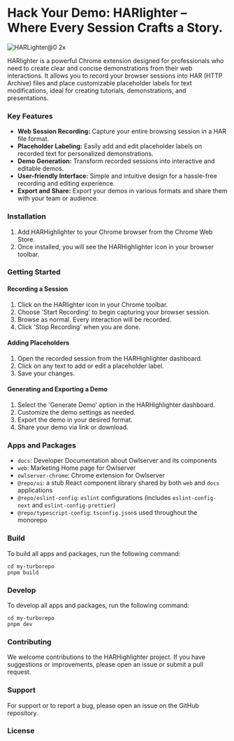 # Hack Your Demo: HARlighter – Where Every Session Crafts a Story.

![HARLighter@0 2x](https://github.com/Mocksi/HARlighter/assets/63699/e77e0307-75d8-4d4b-8879-5d97e07673c2)

HARlighter is a powerful Chrome extension designed for professionals who need to create clear and concise demonstrations from their web interactions. It allows you to record your browser sessions into HAR (HTTP Archive) files and place customizable placeholder labels for text modifications, ideal for creating tutorials, demonstrations, and presentations.

### Key Features

- **Web Session Recording:** Capture your entire browsing session in a HAR file format.
- **Placeholder Labeling:** Easily add and edit placeholder labels on recorded text for personalized demonstrations.
- **Demo Generation:** Transform recorded sessions into interactive and editable demos.
- **User-friendly Interface:** Simple and intuitive design for a hassle-free recording and editing experience.
- **Export and Share:** Export your demos in various formats and share them with your team or audience.

### Installation

1. Add HARHighlighter to your Chrome browser from the Chrome Web Store.
2. Once installed, you will see the HARHighlighter icon in your browser toolbar.

### Getting Started

#### Recording a Session

1. Click on the HARlighter icon in your Chrome toolbar.
2. Choose 'Start Recording' to begin capturing your browser session.
3. Browse as normal. Every interaction will be recorded.
4. Click 'Stop Recording' when you are done.

#### Adding Placeholders

1. Open the recorded session from the HARHighlighter dashboard.
2. Click on any text to add or edit a placeholder label.
3. Save your changes.

#### Generating and Exporting a Demo

1. Select the 'Generate Demo' option in the HARHighlighter dashboard.
2. Customize the demo settings as needed.
3. Export the demo in your desired format.
4. Share your demo via link or download.

### Apps and Packages

- `docs`: Developer Documentation about Owlserver and its components
- `web`: Marketing Home page for Owlserver
- `owlserver-chrome`: Chrome extension for Owlserver
- `@repo/ui`: a stub React component library shared by both `web` and `docs` applications
- `@repo/eslint-config`: `eslint` configurations (includes `eslint-config-next` and `eslint-config-prettier`)
- `@repo/typescript-config`: `tsconfig.json`s used throughout the monorepo

### Build

To build all apps and packages, run the following command:

```
cd my-turborepo
pnpm build
```

### Develop

To develop all apps and packages, run the following command:

```
cd my-turborepo
pnpm dev
```

### Contributing

We welcome contributions to the HARHighlighter project. If you have suggestions or improvements, please open an issue or submit a pull request.

### Support

For support or to report a bug, please open an issue on the GitHub repository.

### License
